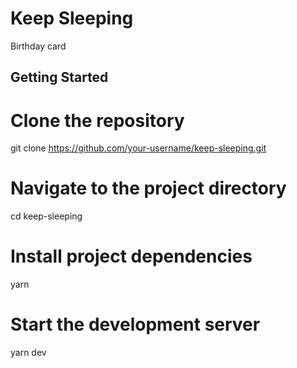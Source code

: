 # Keep Sleeping

Birthday card

## Getting Started

# Clone the repository

git clone https://github.com/your-username/keep-sleeping.git

# Navigate to the project directory

cd keep-sleeping

# Install project dependencies

yarn

# Start the development server

yarn dev
